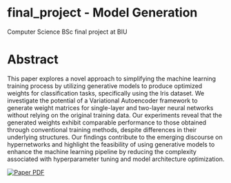# final_project - Model Generation
Computer Science BSc final project at BIU

# Abstract
This paper explores a novel approach to simplifying the machine learning training process by utilizing generative models to produce optimized weights for classification tasks, specifically using the Iris dataset. We investigate the potential of a Variational Autoencoder framework to generate weight matrices for single-layer and two-layer neural networks without relying on the original training data. Our experiments reveal that the generated weights exhibit comparable performance to those obtained through conventional training methods, despite differences in their underlying structures. Our findings contribute to the emerging discourse on hypernetworks and highlight the feasibility of using generative models to enhance the machine learning pipeline by reducing the complexity associated with hyperparameter tuning and model architecture optimization.

[![Paper PDF](https://img.shields.io/badge/Paper-PDF-blue)](Model_Generation.pdf)
